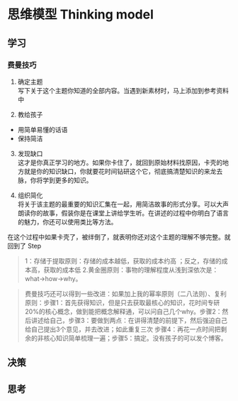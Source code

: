 # 思维模型 Thinking model

## 学习

### 费曼技巧
1. 确定主题  
写下关于这个主题你知道的全部内容。当遇到新素材时，马上添加到参考资料中

2. 教给孩子
 * 用简单易懂的话语
 * 保持简洁
 
3. 发现缺口  
这才是你真正学习的地方。如果你卡住了，就回到原始材料找原因，卡壳的地方就是你的知识缺口，你就要花时间钻研这个它，彻底搞清楚知识的来龙去脉，你将学到更多的知识。

4. 组织简化  
将关于该主题的最重要的知识汇集在一起，用简洁故事的形式分享。可以大声朗读你的故事，假装你是在课堂上讲给学生听。在讲述的过程中你明白了语言的魅力，你还可以使用类比等方法。

在这个过程中如果卡壳了，被绊倒了，就表明你还对这个主题的理解不够完整。就回到了 Step 

> 1：存储于提取原则：存储的成本越低，获取的成本约高 ；反之，存储的成本高，获取的成本低 
2.黄金圈原则：事物的理解程度从浅到深依次是：what->how->why。   

> 费曼技巧还可以得到一些改进：如果加上我的幂率原则（二八法则）、复利原则：步骤1：首先获得知识，但是只去获取最核心的知识，花时间专研20%的核心概念，做到能把概念解释通，可以问自己几个why。步骤2：然后讲述给自己，步骤3：要做到两点：在讲得清楚的前提下，然后强迫自己给自己提出3个意见，并去改进；如此重复三次 步骤4：再花一点时间把剩余的非核心知识简单梳理一遍；步骤5：搞定。没有孩子的可以发个博客。
## 决策

## 思考



